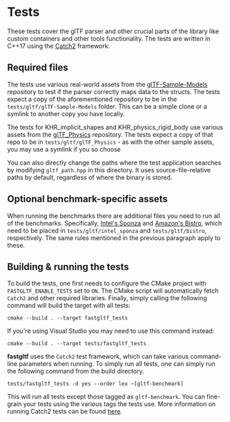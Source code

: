 # Tests

These tests cover the glTF parser and other crucial parts of the library like custom containers
and other tools functionality. The tests are written in C++17 using the
[Catch2](https://github.com/catchorg/Catch2) framework.

## Required files

The tests use various real-world assets from the  [glTF-Sample-Models](https://github.com/KhronosGroup/glTF-Sample-Models/)
repository to test if the parser correctly maps data to the structs. The tests
expect a copy of the aforementioned repository to be in the `tests/gltf/glTF-Sample-Models`
folder. This can be a simple clone or a symlink to another copy you have locally.

The tests for KHR_implicit_shapes and KHR_physics_rigid_body use various assets from the 
[glTF_Physics](https://github.com/eoineoineoin/glTF_Physics/tree/master) repository. The 
tests expect a copy of that repo to be in `tests/gltf/glTF_Physics` - as with the other sample
assets, you may use a symlink if you so choose

You can also directly change the paths where the test application searches by modifying
`gltf_path.hpp` in this directory. It uses source-file-relative paths by default,
regardless of where the binary is stored.

## Optional benchmark-specific assets

When running the benchmarks there are additional files you need to run all of the benchmarks.
Specifically, [Intel's Sponza](https://www.intel.com/content/www/us/en/developer/topic-technology/graphics-research/samples.html)
and [Amazon's Bistro](https://developer.nvidia.com/orca/amazon-lumberyard-bistro), which need to be
placed in `tests/gltf/intel_sponza` and `tests/gltf/bistro`, respectively.
The same rules mentioned in the previous paragraph apply to these.

## Building & running the tests

To build the tests, one first needs to configure the CMake project with `FASTGLTF_ENABLE_TESTS` set
to `ON`. The CMake script will automatically fetch `Catch2` and other required libraries. Finally,
simply calling the following command will build the target with all tests:
```
cmake --build . --target fastgltf_tests
```

If you're using Visual Studio you may need to use this command instead:
```
cmake --build . --target tests/fastgltf_tests
```

**fastgltf** uses the `Catch2` test framework, which can take various command-line parameters when running.
To simply run all tests, one can simply run the following command from the build directory.
```
tests/fastgltf_tests -d yes --order lex ~[gltf-benchmark]
```

This will run all tests except those tagged as `gltf-benchmark`. You can fine-grain your tests using the
various tags the tests use. More information on running Catch2 tests can be found [here](https://github.com/catchorg/Catch2/blob/devel/docs/command-line.md).
